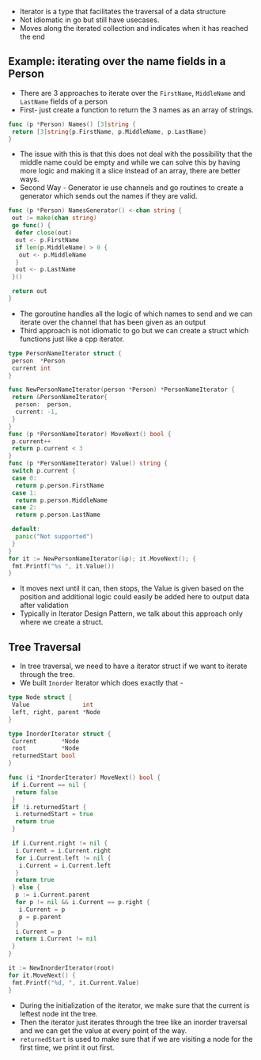 - Iterator is a type that facilitates the traversal of a data structure
- Not idiomatic in go but still have usecases.
- Moves along the iterated collection and indicates when it has reached the end

## Example: iterating over the name fields in a Person

- There are 3 approaches to iterate over the `FirstName`, `MiddleName` and `LastName` fields of a person
- First- just create a function to return the 3 names as an array of strings.

```go
func (p *Person) Names() [3]string {
 return [3]string{p.FirstName, p.MiddleName, p.LastName}
}
```

- The issue with this is that this does not deal with the possibility that the middle name could be empty and while we can solve this by having more logic and making it a slice instead of an array, there are better ways.
- Second Way - Generator ie use channels and go routines to create a generator which sends out the names if they are valid.

```go
func (p *Person) NamesGenerator() <-chan string {
 out := make(chan string)
 go func() {
  defer close(out)
  out <- p.FirstName
  if len(p.MiddleName) > 0 {
   out <- p.MiddleName
  }
  out <- p.LastName
 }()

 return out
}
```

- The goroutine handles all the logic of which names to send and we can iterate over the channel that has been given as an output
- Third approach is not idiomatic to go but we can create a struct which functions just like a cpp iterator.

```go
type PersonNameIterator struct {
 person  *Person
 current int
}

func NewPersonNameIterator(person *Person) *PersonNameIterator {
 return &PersonNameIterator{
  person:  person,
  current: -1,
 }
}
func (p *PersonNameIterator) MoveNext() bool {
 p.current++
 return p.current < 3
}
func (p *PersonNameIterator) Value() string {
 switch p.current {
 case 0:
  return p.person.FirstName
 case 1:
  return p.person.MiddleName
 case 2:
  return p.person.LastName

 default:
  panic("Not supported")
 }
}
for it := NewPersonNameIterator(&p); it.MoveNext(); {
 fmt.Printf("%s ", it.Value())
}
```

- It moves next until it can, then stops, the Value is given based on the position and additional logic could easily be added here to output data after validation
- Typically in Iterator Design Pattern, we talk about this approach only where we create a struct.

## Tree Traversal

- In tree traversal, we need to have a iterator struct if we want to iterate through the tree.
- We built `Inorder` Iterator which does exactly that -

```go
type Node struct {
 Value               int
 left, right, parent *Node
}

type InorderIterator struct {
 Current       *Node
 root          *Node
 returnedStart bool
}

func (i *InorderIterator) MoveNext() bool {
 if i.Current == nil {
  return false
 }
 if !i.returnedStart {
  i.returnedStart = true
  return true
 }

 if i.Current.right != nil {
  i.Current = i.Current.right
  for i.Current.left != nil {
   i.Current = i.Current.left
  }
  return true
 } else {
  p := i.Current.parent
  for p != nil && i.Current == p.right {
   i.Current = p
   p = p.parent
  }
  i.Current = p
  return i.Current != nil
 }
}

it := NewInorderIterator(root)
for it.MoveNext() {
 fmt.Printf("%d, ", it.Current.Value)
}
```

- During the initialization of the iterator, we make sure that the current is leftest node int the tree.
- Then the iterator just iterates through the tree like an inorder traversal and we can get the value at every point of the way.
- `returnedStart` is used to make sure that if we are visiting a node for the first time, we print it out first.

